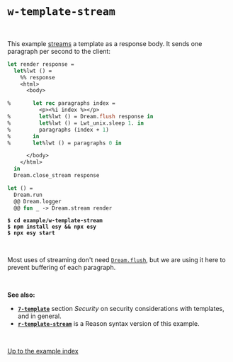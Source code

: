 # `w-template-stream`

<br>

This example [streams](https://aantron.github.io/dream/#streaming) a template as
a response body. It sends one paragraph per second to the client:

```ocaml
let render response =
  let%lwt () =
    %% response
    <html>
      <body>

%       let rec paragraphs index =
          <p><%i index %></p>
%         let%lwt () = Dream.flush response in
%         let%lwt () = Lwt_unix.sleep 1. in
%         paragraphs (index + 1)
%       in
%       let%lwt () = paragraphs 0 in

      </body>
    </html>
  in
  Dream.close_stream response

let () =
  Dream.run
  @@ Dream.logger
  @@ fun _ -> Dream.stream render
```

<pre><code><b>$ cd example/w-template-stream</b>
<b>$ npm install esy && npx esy</b>
<b>$ npx esy start</b></code></pre>

<br>

Most uses of streaming don't need
[`Dream.flush`](https://aantron.github.io/dream/#val-flush), but we are using it
here to prevent buffering of each paragraph.

<br>

**See also:**

- [**`7-template`**](../7-template#security) section *Security* on security
  considerations with templates, and in general.
- [**`r-template-stream`**](../r-template-stream#files) is a Reason syntax
  version of this example.

<br>

[Up to the example index](../#examples)

<!-- TODO OWASP link; injection general link. -->
<!-- TODO Link to template syntax reference. -->
